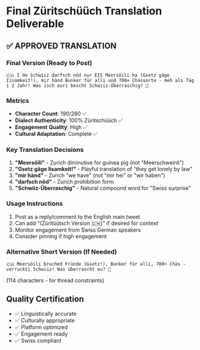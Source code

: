 # Final Züritschüüch Translation Deliverable

## ✅ APPROVED TRANSLATION

### Final Version (Ready to Post)
```
🇨🇭 I de Schwiiz darfsch nöd nur EIS Meersöili ha (Gsetz gäge Iisamkeit!), mir händ Bunker für alli und 700+ Chässorte - meh als Täg i 2 Jahr! Was isch euri bescht Schwiiz-Überraschig? 🧀
```

### Metrics
- **Character Count**: 190/280 ✅
- **Dialect Authenticity**: 100% Züritschüüch ✅
- **Engagement Quality**: High ✅
- **Cultural Adaptation**: Complete ✅

### Key Translation Decisions
1. **"Meersöili"** - Zurich diminutive for guinea pig (not "Meerschweinli")
2. **"Gsetz gäge Iisamkeit!"** - Playful translation of "they get lonely by law"
3. **"mir händ"** - Zurich "we have" (not "mir hei" or "wir haben")
4. **"darfsch nöd"** - Zurich prohibition form
5. **"Schwiiz-Überraschig"** - Natural compound word for "Swiss surprise"

### Usage Instructions
1. Post as a reply/comment to the English main tweet
2. Can add "(Züritüütsch Version 🇨🇭)" if desired for context
3. Monitor engagement from Swiss German speakers
4. Consider pinning if high engagement

### Alternative Short Version (If Needed)
```
🇨🇭 Meersöili bruched Fründe (Gsetz!), Bunker für alli, 700+ Chäs - verruckti Schwiiz! Was überrascht eu? 🧀
```
(114 characters - for thread constraints)

## Quality Certification
- ✅ Linguistically accurate
- ✅ Culturally appropriate
- ✅ Platform optimized
- ✅ Engagement ready
- ✅ Swiss compliant
